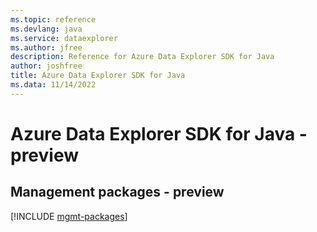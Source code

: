 ```yaml
---
ms.topic: reference
ms.devlang: java
ms.service: dataexplorer
ms.author: jfree
description: Reference for Azure Data Explorer SDK for Java
author: joshfree
title: Azure Data Explorer SDK for Java
ms.data: 11/14/2022
---
```

# Azure Data Explorer SDK for Java - preview

## Management packages - preview
[!INCLUDE [mgmt-packages](data-explorer-mgmt-index.md)]